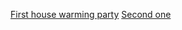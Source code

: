 [First house warming party](http://casanova.herokuapp.com/)
[Second one](http://casanova-renata-e-roberto.herokuapp.com/)
